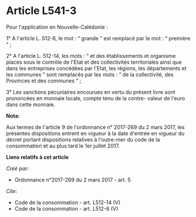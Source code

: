 # Article L541-3

Pour l'application en Nouvelle-Calédonie : 

1° A l'article L. 512-6, le mot : “ grande ” est remplacé par le mot : “ première ” ; 

2° A l'article L. 512-14, les mots : “ et des établissements et organisme placés sous le contrôle de l'Etat et des
collectivités territoriales ainsi que dans les entreprises concédées par l'Etat, les régions, les départements et les
communes ” sont remplacés par les mots : “ de la collectivité, des Provinces et des communes ” ; 

3° Les sanctions pécuniaires encourues en vertu du présent livre sont prononcées en monnaie locale, compte tenu de la contre-
valeur de l'euro dans cette monnaie.

**Nota:**

Aux termes de l'article 9 de l'ordonnance n° 2017-269 du 2 mars 2017,  les présentes dispositions entrent en vigueur à la
date d'entrée en  vigueur du décret portant dispositions relatives à l'outre-mer du code  de la consommation et au plus tard
le 1er juillet 2017.

**Liens relatifs à cet article**

_Créé par_:

  - Ordonnance n°2017-269 du 2 mars 2017 - art. 5

_Cite_:

  - Code de la consommation - art. L512-14 (V)
  - Code de la consommation - art. L512-6 (V)
